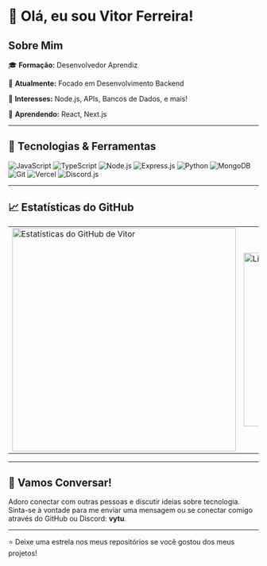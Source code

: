 # 👋 Olá, eu sou Vitor Ferreira!

## Sobre Mim

🎓 **Formação:** Desenvolvedor Aprendiz

💼 **Atualmente:** Focado em Desenvolvimento Backend

🌱 **Interesses:** Node.js, APIs, Bancos de Dados, e mais!

📘 **Aprendendo:** React, Next.js

---

## 🔧 Tecnologias & Ferramentas

![JavaScript](https://img.shields.io/badge/-JavaScript-333333?style=flat&logo=javascript)
![TypeScript](https://img.shields.io/badge/-TypeScript-333333?style=flat&logo=typescript)
![Node.js](https://img.shields.io/badge/-Node.js-333333?style=flat&logo=node.js)
![Express.js](https://img.shields.io/badge/-Express.js-333333?style=flat&logo=express)
![Python](https://img.shields.io/badge/-Python-333333?style=flat&logo=python)
![MongoDB](https://img.shields.io/badge/-MongoDB-333333?style=flat&logo=mongodb)
![Git](https://img.shields.io/badge/-Git-333333?style=flat&logo=git)
![Vercel](https://img.shields.io/badge/-Vercel-333333?style=flat&logo=vercel)
![Discord.js](https://img.shields.io/badge/-Discord.js-333333?style=flat&logo=discord)

---

## 📈 Estatísticas do GitHub

<table>
  <tr>
    <td>
      <img width="450px" src="https://github-readme-stats.vercel.app/api?username=vytuuu&show_icons=true&theme=dark" alt="Estatísticas do GitHub de Vitor">
    </td>
    <td>
      <img width="350px" src="https://github-readme-stats.vercel.app/api/top-langs/?username=vytuuu&layout=compact&theme=dark" alt="Linguagens mais usadas">
    </td>
  </tr>
</table>

---

## 💬 Vamos Conversar!

Adoro conectar com outras pessoas e discutir ideias sobre tecnologia. Sinta-se à vontade para me enviar uma mensagem ou se conectar comigo através do GitHub ou Discord: **vytu**.

---

⭐️ Deixe uma estrela nos meus repositórios se você gostou dos meus projetos!
